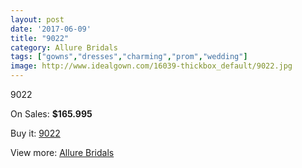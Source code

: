 ```yaml
---
layout: post
date: '2017-06-09'
title: "9022"
category: Allure Bridals
tags: ["gowns","dresses","charming","prom","wedding"]
image: http://www.idealgown.com/16039-thickbox_default/9022.jpg
---
```

9022

On Sales: **$165.995**
<a href="https://www.idealgown.com/en/allure-bridals/6404-9022.html"><amp-img layout="responsive" width="600" height="600" src="//www.idealgown.com/16039-thickbox_default/9022.jpg" alt="9022 0" /></a>
<a href="https://www.idealgown.com/en/allure-bridals/6404-9022.html"><amp-img layout="responsive" width="600" height="600" src="//www.idealgown.com/16042-thickbox_default/9022.jpg" alt="9022 1" /></a>
<a href="https://www.idealgown.com/en/allure-bridals/6404-9022.html"><amp-img layout="responsive" width="600" height="600" src="//www.idealgown.com/16041-thickbox_default/9022.jpg" alt="9022 2" /></a>
<a href="https://www.idealgown.com/en/allure-bridals/6404-9022.html"><amp-img layout="responsive" width="600" height="600" src="//www.idealgown.com/16040-thickbox_default/9022.jpg" alt="9022 3" /></a>

Buy it: [9022](https://www.idealgown.com/en/allure-bridals/6404-9022.html "9022")

View more: [Allure Bridals](https://www.idealgown.com/en/92-allure-bridals "Allure Bridals")